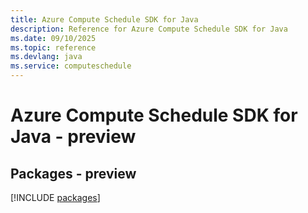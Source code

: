 ```yaml
---
title: Azure Compute Schedule SDK for Java
description: Reference for Azure Compute Schedule SDK for Java
ms.date: 09/10/2025
ms.topic: reference
ms.devlang: java
ms.service: computeschedule
---
```

# Azure Compute Schedule SDK for Java - preview
## Packages - preview
[!INCLUDE [packages](compute-schedule-index.md)]